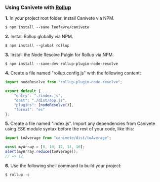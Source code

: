 ### Using Canivete with [Rollup](https://rollupjs.org/)

**1.** In your project root folder, install Canivete via NPM.

```shell
$ npm install --save leofavre/canivete
```

**2.** Install Rollup globally via NPM.

```shell
$ npm install --global rollup
```

**3.** Install the Node Resolve Pulgin for Rollup via NPM.

```shell
$ npm install --save-dev rollup-plugin-node-resolve
```

**4.** Create a file named "rollup.config.js" with the following content:

```js
import nodeResolve from "rollup-plugin-node-resolve";

export default {
	"entry": "./index.js",
	"dest": "./dist/app.js",
	"plugins": [nodeResolve()],
	"format": "es"
};
```

**5.** Create a file named "index.js". Import any dependencies from Canivete using ES6 module syntax before the rest of your code, like this:

```js
import toAverage from "canivete/dist/toAverage";

const myArray = [8, 10, 12, 14, 16];
alert(myArray.reduce(toAverage));
// => 12
```

**6.** Use the following shell command to build your project:

```shell
$ rollup -c
```
